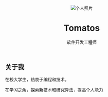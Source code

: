 <div :class="$style.container">
    <header :class="$style.header">
        <div :class="$style.imgWrapper">
            <img src="/avatar.jpg" alt="个人照片" :class="$style.profileImg">
        </div>
        <h1 :class="$style.title">Tomatos</h1>
        <p :class="$style.subtitle">软件开发工程师</p>
    </header>
    <section :class="$style.section">
        <h2 :class="$style.sectionTitle">关于我</h2>
        <p :class="$style.description">在校大学生，热衷于编程和技术。</p>
        <p :class="$style.description">在学习之余，探索新技术和研究算法，提高个人能力</p>
    </section>
    <!-- <section :class="$style.section">
        <h2 :class="$style.sectionTitle">技能</h2>
        <div :class="$style.skills">
            <span :class="[$style.skill]">Java</span>
            <span :class="[$style.skill]">Vue3</span>
            <span :class="[$style.skill]">HTML</span>
            <span :class="[$style.skill]">CSS</span>
            <span :class="[$style.skill]">Spring</span>
        </div>
    </section> -->
</div>

<style module>
    .container {
        max-width: 800px;
        margin: 50px auto;
        padding: 25px;
        background: rgba(255,255,255,0.1);
        border-radius: 12px;
        box-shadow: 0 4px 20px rgba(0,0,0,0.2);
    }

    .header {
        text-align: center;
    }
    
    .imgWrapper {
        display: flex;
        justify-content: center;
        align-items: center;
        margin-bottom: 20px;
    }
    
    .profileImg {
        width: 120px;
        height: 120px;
        border-radius: 50%;
        object-fit: cover;
        border: 1px solid #6c5ce7;
    }
    
    .title {
        color: var(--vp-c-text-1);
        font-size: 2rem;
        margin-bottom: 8px;
    }
    
    .subtitle {
        color: var(--vp-c-text-2);
        font-size: 1.1rem;
    }
    
    .section {
        margin: 28px 0;
    }
    
    .sectionTitle {
        font-size: 1.4rem;
        margin-bottom: 16px;
        text-align: center;
        border-top: none !important;
    }
    
    .sectionTitle::after {
        content: '';
        display: block;
        margin: 5px auto;
        width: 80px;
        height: 5px;
        background: var(--vp-c-brand);
        border-radius: 2px;
    }
    
    .description {
        color: var(--vp-c-text-2);
        line-height: 1.8;
        margin-bottom: 12px;
        text-align: center;
    }
    
    .skills {
        display: flex;
        justify-content: center;
        flex-wrap: wrap;
        gap: 10px;
    }
    
    .skill {
        padding: 6px 14px;
        border-radius: 20px;
        font-size: 0.9rem;
        background: rgba(108,92,231,0.15);
        color: #6c5ce7;
    }
</style>
